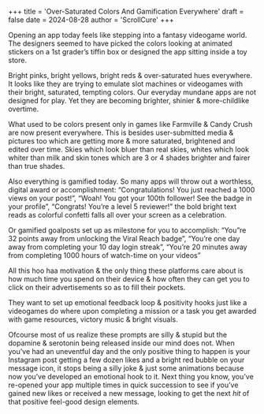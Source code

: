 +++
title = 'Over-Saturated Colors And Gamification Everywhere'
draft = false
date = 2024-08-28
author = 'ScrollCure'
+++

Opening an app today feels like stepping into a fantasy videogame world. The designers seemed to have picked the colors looking at animated stickers on a 1st grader’s tiffin box or designed the app sitting inside a toy store.

Bright pinks, bright yellows, bright reds & over-saturated hues everywhere. It looks like they are trying to emulate slot machines or videogames with their bright, saturated, tempting colors. Our everyday mundane apps are not designed for play. Yet they are becoming brighter, shinier & more-childlike overtime. 

What used to be colors present only in games like Farmville & Candy Crush are now present everywhere. This is besides user-submitted media & pictures too which are getting more & more saturated, brightened and edited over time. Skies which look bluer than real skies, whites which look whiter than milk and skin tones which are 3 or 4 shades brighter and fairer than true shades.

Also everything is gamified today. So many apps will throw out a worthless, digital award or accomplishment: “Congratulations! You just reached a 1000 views on your post!”, “Woah! You got your 100th follower! See the badge in your profile”, “Congrats! You’re a level 5 reviewer!” the bold bright text reads as colorful confetti falls all over your screen as a celebration.

Or gamified goalposts set up as milestone for you to accomplish: “You”re 32 points away from unlocking the Viral Reach badge”, “You’re one day away from completing your 10 day login streak”, “You’re 20 minutes away from completing 1000 hours of watch-time on your videos”

All this hoo haa motivation & the only thing these platforms care about is how much time you spend on their device & how often they can get you to click on their advertisements so as to fill their pockets.

They want to set up emotional feedback loop & positivity hooks just like a videogames do where upon completing a mission or a task you get awarded with game resources, victory music & bright visuals.

Ofcourse most of us realize these prompts are silly & stupid but the dopamine & serotonin being released inside our mind does not. When you’ve had an uneventful day and the only positive thing to happen is your Instagram post getting a few dozen likes and a bright red bubble on your message icon, it stops being a silly joke & just some animations because now you’ve developed an emotional hook to it. Next thing you know, you’ve re-opened your app multiple times in quick succession to see if you’ve gained new likes or received a new message, looking to get the next *hit* of that positive feel-good design elements.

